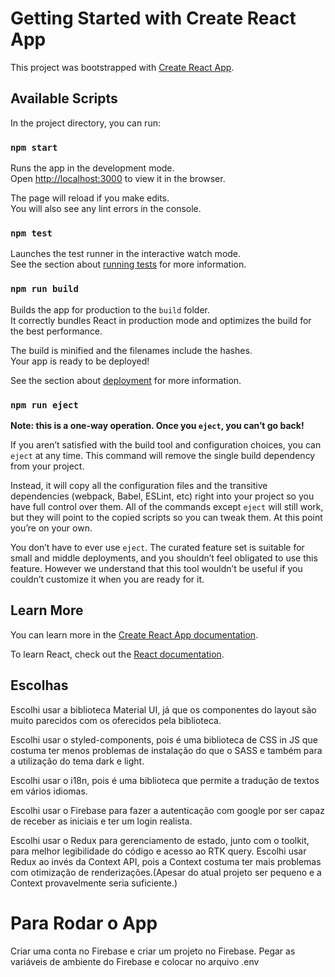 # Getting Started with Create React App

This project was bootstrapped with [Create React App](https://github.com/facebook/create-react-app).

## Available Scripts

In the project directory, you can run:

### `npm start`

Runs the app in the development mode.\
Open [http://localhost:3000](http://localhost:3000) to view it in the browser.

The page will reload if you make edits.\
You will also see any lint errors in the console.

### `npm test`

Launches the test runner in the interactive watch mode.\
See the section about [running tests](https://facebook.github.io/create-react-app/docs/running-tests) for more information.

### `npm run build`

Builds the app for production to the `build` folder.\
It correctly bundles React in production mode and optimizes the build for the best performance.

The build is minified and the filenames include the hashes.\
Your app is ready to be deployed!

See the section about [deployment](https://facebook.github.io/create-react-app/docs/deployment) for more information.

### `npm run eject`

**Note: this is a one-way operation. Once you `eject`, you can’t go back!**

If you aren’t satisfied with the build tool and configuration choices, you can `eject` at any time. This command will remove the single build dependency from your project.

Instead, it will copy all the configuration files and the transitive dependencies (webpack, Babel, ESLint, etc) right into your project so you have full control over them. All of the commands except `eject` will still work, but they will point to the copied scripts so you can tweak them. At this point you’re on your own.

You don’t have to ever use `eject`. The curated feature set is suitable for small and middle deployments, and you shouldn’t feel obligated to use this feature. However we understand that this tool wouldn’t be useful if you couldn’t customize it when you are ready for it.

## Learn More

You can learn more in the [Create React App documentation](https://facebook.github.io/create-react-app/docs/getting-started).

To learn React, check out the [React documentation](https://reactjs.org/).

## Escolhas

Escolhi usar a biblioteca Material UI, já que os componentes do layout são muito parecidos com os oferecidos pela biblioteca.

Escolhi usar o styled-components, pois é uma biblioteca de CSS in JS que costuma ter menos problemas de instalação do que o SASS e também para a utilização do tema dark e light.

Escolhi usar o i18n, pois é uma biblioteca que permite a tradução de textos em vários idiomas.

Escolhi usar o Firebase para fazer a autenticação com google por ser capaz de receber as iniciais e ter um login realista.

Escolhi usar o Redux para gerenciamento de estado, junto com o toolkit, para melhor legibilidade do código e acesso ao RTK query. Escolhi usar Redux ao invés da Context API, pois a Context costuma ter mais problemas com otimização de renderizações.(Apesar do atual projeto ser pequeno e a Context provavelmente seria suficiente.)

# Para Rodar o App

Criar uma conta no Firebase e criar um projeto no Firebase.
Pegar as variáveis de ambiente do Firebase e colocar no arquivo .env
